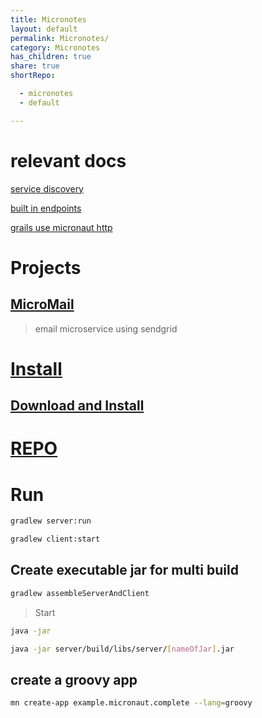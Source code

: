 ```yaml
---
title: Micronotes
layout: default
permalink: Micronotes/
category: Micronotes
has_children: true
share: true
shortRepo:

  - micronotes
  - default

---
```


# relevant docs

[service discovery ](https://micronaut-projects.github.io/micronaut-discovery-client/latest/guide/)

[built in endpoints ](https://docs.micronaut.io/latest/guide/#providedEndpoints)

[grails use micronaut http ](https://guides.grails.org/grails-micronaut-http/guide/index.html)

# Projects

## [MicroMail](https://github.com/14paxton/MicroMail)

> email microservice using sendgrid

# [Install](https://micronaut-projects.github.io/micronaut-starter/latest/guide/#installation)

## [Download and Install](https://micronaut.io/download/)

# [REPO](https://github.com/14paxton/Micronotes)

# Run

```bash
gradlew server:run
```

```bash
gradlew client:start
```

## Create executable jar for multi build

```bash
gradlew assembleServerAndClient
```

> Start

```bash
java -jar
```

```bash
java -jar server/build/libs/server/[nameOfJar].jar
```

## create a groovy app

```bash
mn create-app example.micronaut.complete --lang=groovy
```